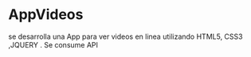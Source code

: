 # AppVideos
se desarrolla una App para ver videos en linea utilizando HTML5, CSS3 ,JQUERY . Se consume API
